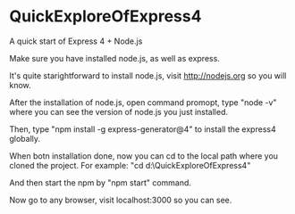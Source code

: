 # QuickExploreOfExpress4
A quick start of Express 4 + Node.js


Make sure you have installed node.js, as well as express.

It's quite starightforward to install node.js, visit http://nodejs.org so you will know. 

After the installation of node.js, open command promopt, type "node -v" where you can see the version of node.js you just installed.

Then, type "npm install -g express-generator@4" to install the express4 globally.

When botn installation done, now you can cd to the local path where you cloned the project.
For example: "cd d:\QuickExploreOfExpress4" 

And then start the npm by "npm start" command.

Now go to any browser, visit localhost:3000 so you can see.
